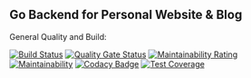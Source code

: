 ## Go Backend for Personal Website & Blog

General Quality and Build:

[![Build Status](https://travis-ci.com/MartinHeinz/blog-backend.svg?branch=master)](https://travis-ci.com/MartinHeinz/blog-backend)
[![Quality Gate Status](https://sonarcloud.io/api/project_badges/measure?project=MartinHeinz_blog-backend&metric=alert_status)](https://sonarcloud.io/dashboard?id=MartinHeinz_blog-backend)
[![Maintainability Rating](https://sonarcloud.io/api/project_badges/measure?project=MartinHeinz_blog-backend&metric=sqale_rating)](https://sonarcloud.io/dashboard?id=MartinHeinz_blog-backend)
[![Maintainability](https://api.codeclimate.com/v1/badges/6bfaf0c31bdf6fd1fc7a/maintainability)](https://codeclimate.com/github/MartinHeinz/blog-backend/maintainability)
[![Codacy Badge](https://api.codacy.com/project/badge/Grade/728b4690245b4f768bd73773c06b735e)](https://app.codacy.com/app/MartinHeinz/blog-backend?utm_source=github.com&utm_medium=referral&utm_content=MartinHeinz/blog-backend&utm_campaign=Badge_Grade_Dashboard)
[![Test Coverage](https://api.codeclimate.com/v1/badges/6bfaf0c31bdf6fd1fc7a/test_coverage)](https://codeclimate.com/github/MartinHeinz/blog-backend/test_coverage)
